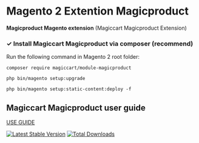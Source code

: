 # Magento 2 Extention Magicproduct
**Magicproduct Magento extension** (Magiccart Magicproduct Extension)
### ✓ Install Magiccart Magicproduct via composer (recommend)
Run the following command in Magento 2 root folder:

`composer require magiccart/module-magicproduct`

`php bin/magento setup:upgrade`

`php bin/magento setup:static-content:deploy -f`
## Magiccart Magicproduct user guide
[USE GUIDE](https://docs.alothemes.com/m2/theme/gecko/#sub64)

[![Latest Stable Version](https://poser.pugx.org/magiccart/module-magicproduct/v/stable)](https://packagist.org/packages/magiccart/module-magicproduct)
[![Total Downloads](https://poser.pugx.org/magiccart/module-magicproduct/downloads)](https://packagist.org/packages/magiccart/module-magicproduct)
